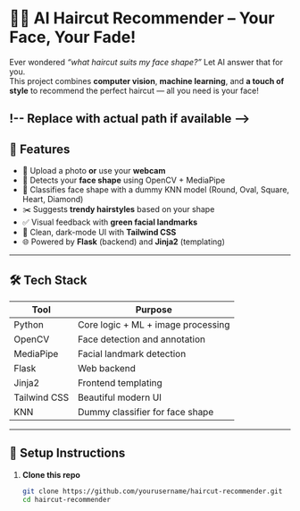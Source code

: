 # 💇‍♂️ AI Haircut Recommender – Your Face, Your Fade!

Ever wondered *“what haircut suits my face shape?”* Let AI answer that for you.  
This project combines **computer vision**, **machine learning**, and **a touch of style** to recommend the perfect haircut — all you need is your face!

!-- Replace with actual path if available -->
---
## 🚀 Features

- 📸 Upload a photo **or** use your **webcam**
- 🧠 Detects your **face shape** using OpenCV + MediaPipe
- 🧾 Classifies face shape with a dummy KNN model (Round, Oval, Square, Heart, Diamond)
- ✂️ Suggests **trendy hairstyles** based on your shape
- ✅ Visual feedback with **green facial landmarks**
- 🎨 Clean, dark-mode UI with **Tailwind CSS**
- 🌐 Powered by **Flask** (backend) and **Jinja2** (templating)

---

## 🛠 Tech Stack

| Tool        | Purpose                          |
|-------------|----------------------------------|
| Python      | Core logic + ML + image processing |
| OpenCV      | Face detection and annotation     |
| MediaPipe   | Facial landmark detection         |
| Flask       | Web backend                       |
| Jinja2      | Frontend templating               |
| Tailwind CSS| Beautiful modern UI               |
| KNN         | Dummy classifier for face shape   |

---

## 🔧 Setup Instructions

1. **Clone this repo**
   ```bash
   git clone https://github.com/yourusername/haircut-recommender.git
   cd haircut-recommender
